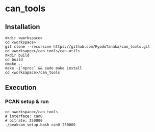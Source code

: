 # can\_tools

## Installation
```
mkdir <workspace>
cd <workspace>
git clone --recursive https://github.com/RyodoTanaka/can_tools.git
cd <worksapce>/can_tools/can-utils
mkdir build
cd build
cmake ..
make -j`nproc` && sudo make install
cd <worksapace>/can_tools
```

## Execution
### PCAN setup & run
```
cd <workspace>/can_tools
# interface: can0
# bitrate: 250000
./peakcan_setup.bash can0 250000
```
